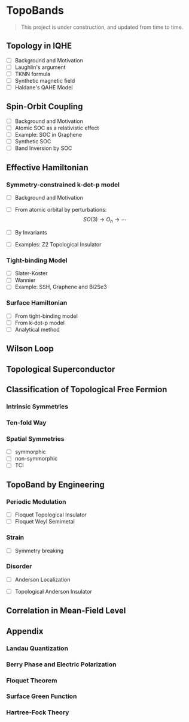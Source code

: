 # TopoBands
> This project is under construction, and updated from time to time.

## Topology in IQHE

- [ ] Background and Motivation
- [ ] Laughlin's argument
- [ ] TKNN formula
- [ ] Synthetic magnetic field
- [ ] Haldane's QAHE Model

## Spin-Orbit Coupling

- [ ] Background and Motivation
- [ ] Atomic SOC as a relativistic effect
- [ ] Example: SOC in Graphene
- [ ] Synthetic SOC
- [ ] Band Inversion by SOC

## Effective Hamiltonian

### Symmetry-constrained k-dot-p model

- [ ] Background and Motivation

- [ ] From atomic orbital by perturbations: 
  $$
  SO(3)\rightarrow O_{h}\rightarrow\cdots
  $$

- [ ] By Invariants

- [ ] Examples: Z2 Topological Insulator

### Tight-binding Model

- [ ] Slater-Koster
- [ ] Wannier
- [ ] Example: SSH, Graphene and Bi2Se3

### Surface Hamiltonian

- [ ] From tight-binding model
- [ ] From k-dot-p model
- [ ] Analytical method

## Wilson Loop



## Topological Superconductor



## Classification of Topological Free Fermion

### Intrinsic Symmetries

### Ten-fold Way

### Spatial Symmetries

- [ ] symmorphic
- [ ] non-symmorphic
- [ ] TCI

## TopoBand by Engineering

### Periodic Modulation

- [ ] Floquet Topological Insulator
- [ ] Floquet Weyl Semimetal

### Strain

- [ ] Symmetry breaking

### Disorder

- [ ] Anderson Localization
- [ ] Topological Anderson Insulator



## Correlation in Mean-Field Level



## Appendix

### Landau Quantization

### Berry Phase and Electric Polarization

### Floquet Theorem

### Surface Green Function

### Hartree-Fock Theory